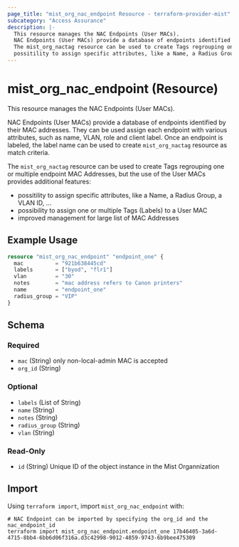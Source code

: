 ```yaml
---
page_title: "mist_org_nac_endpoint Resource - terraform-provider-mist"
subcategory: "Access Assurance"
description: |-
  This resource manages the NAC Endpoints (User MACs).
  NAC Endpoints (User MACs) provide a database of endpoints identified by their MAC addresses. They can be used assign each endpoint with various attributes, such as name, VLAN, role and client label.  Once an endpoint is labeled, the label name can be used to create mist_org_nactag resource as match criteria.
  The mist_org_nactag resource can be used to create Tags regrouping one or multiple endpoint MAC Addresses, but the use of the User MACs provides additional features:
  possitility to assign specific attributes, like a Name, a Radius Group, a VLAN ID, ...possibility to assign one or multiple Tags (Labels) to a User MACimproved management for large list of MAC Addresses
---
```


# mist_org_nac_endpoint (Resource)

This resource manages the NAC Endpoints (User MACs).

NAC Endpoints (User MACs) provide a database of endpoints identified by their MAC addresses. They can be used assign each endpoint with various attributes, such as name, VLAN, role and client label.  Once an endpoint is labeled, the label name can be used to create `mist_org_nactag` resource as match criteria.

The `mist_org_nactag` resource can be used to create Tags regrouping one or multiple endpoint MAC Addresses, but the use of the User MACs provides additional features:
* possitility to assign specific attributes, like a Name, a Radius Group, a VLAN ID, ...
* possibility to assign one or multiple Tags (Labels) to a User MAC
* improved management for large list of MAC Addresses


## Example Usage

```terraform
resource "mist_org_nac_endpoint" "endpoint_one" {
  mac          = "921b638445cd"
  labels       = ["byod", "flr1"]
  vlan         = "30"
  notes        = "mac address refers to Canon printers"
  name         = "endpoint_one"
  radius_group = "VIP"
}
```

<!-- schema generated by tfplugindocs -->
## Schema

### Required

- `mac` (String) only non-local-admin MAC is accepted
- `org_id` (String)

### Optional

- `labels` (List of String)
- `name` (String)
- `notes` (String)
- `radius_group` (String)
- `vlan` (String)

### Read-Only

- `id` (String) Unique ID of the object instance in the Mist Organnization



## Import
Using `terraform import`, import `mist_org_nac_endpoint` with:
```shell
# NAC Endpoint can be imported by specifying the org_id and the nac_endpoint_id
terraform import mist_org_nac_endpoint.endpoint_one 17b46405-3a6d-4715-8bb4-6bb6d06f316a.d3c42998-9012-4859-9743-6b9bee475309
```
